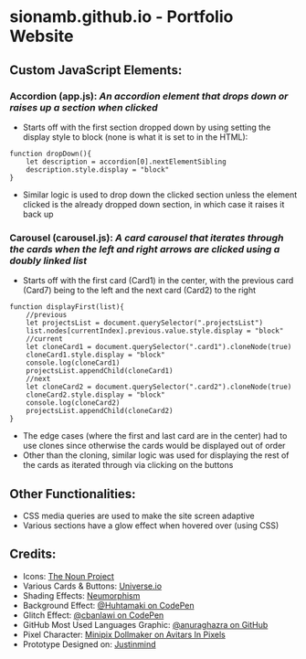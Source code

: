# sionamb.github.io - Portfolio Website

## Custom JavaScript Elements:
  ### Accordion (app.js): <em>An accordion element that drops down or raises up a section when clicked</em>
 
  - Starts off with the first section dropped down by using setting the display style to block (none is what it is set to in the HTML):
```
function dropDown(){
    let description = accordion[0].nextElementSibling
    description.style.display = "block"
}
```
  - Similar logic is used to drop down the clicked section unless the element clicked is the already dropped down section, in which case it raises it back up 

### Carousel (carousel.js): <em>A card carousel that iterates through the cards when the left and right arrows are clicked using a doubly linked list</em>
  - Starts off with the first card (Card1) in the center, with the previous card (Card7) being to the left and the next card (Card2) to the right
```
function displayFirst(list){
    //previous
    let projectsList = document.querySelector(".projectsList")
    list.nodes[currentIndex].previous.value.style.display = "block"
    //current
    let cloneCard1 = document.querySelector(".card1").cloneNode(true)
    cloneCard1.style.display = "block"
    console.log(cloneCard1)
    projectsList.appendChild(cloneCard1)
    //next
    let cloneCard2 = document.querySelector(".card2").cloneNode(true)
    cloneCard2.style.display = "block"
    console.log(cloneCard2)
    projectsList.appendChild(cloneCard2)
}
```
  - The edge cases (where the first and last card are in the center) had to use clones since otherwise the cards would be displayed out of order
  - Other than the cloning, similar logic was used for displaying the rest of the cards as iterated through via clicking on the buttons
## Other Functionalities:
  - CSS media queries are used to make the site screen adaptive 
  - Various sections have a glow effect when hovered over (using CSS)
  
  
## Credits:
- Icons: <a href = "https://thenounproject.com/">The Noun Project</a>
- Various Cards & Buttons: <a href = "https://uiverse.io/cards">Universe.io</a>
- Shading Effects: <a href = "https://neumorphism.io/#e0e0e0">Neumorphism</a>
- Background Effect: <a href = "https://codepen.io/Huhtamaki/pen/GPzwPY">@Huhtamaki on CodePen<a>
- Glitch Effect: <a href = "https://codepen.io/cbanlawi/pen/xxRBeMY">@cbanlawi on CodePen<a>
- GitHub Most Used Languages Graphic: <a href = "https://github.com/anuraghazra/github-readme-stats">@anuraghazra on GitHub<a>
- Pixel Character: <a href = "https://www.avatarsinpixels.com/">Minipix Dollmaker on Avitars In Pixels</a>
- Prototype Designed on: <a href = "https://www.justinmind.com/">Justinmind<a>
